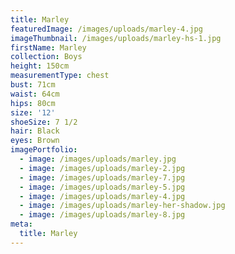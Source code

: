 ```yaml
---
title: Marley
featuredImage: /images/uploads/marley-4.jpg
imageThumbnail: /images/uploads/marley-hs-1.jpg
firstName: Marley
collection: Boys
height: 150cm
measurementType: chest
bust: 71cm
waist: 64cm
hips: 80cm
size: '12'
shoeSize: 7 1/2
hair: Black
eyes: Brown
imagePortfolio:
  - image: /images/uploads/marley.jpg
  - image: /images/uploads/marley-2.jpg
  - image: /images/uploads/marley-7.jpg
  - image: /images/uploads/marley-5.jpg
  - image: /images/uploads/marley-4.jpg
  - image: /images/uploads/marley-her-shadow.jpg
  - image: /images/uploads/marley-8.jpg
meta:
  title: Marley
---
```


